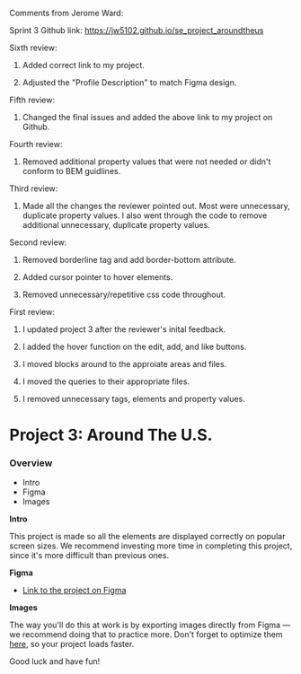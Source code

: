 Comments from Jerome Ward:

Sprint 3 Github link: https://jw5102.github.io/se_project_aroundtheus

Sixth review:

1. Added correct link to my project.

2. Adjusted the "Profile Description" to match Figma design.

Fifth review:

1. Changed the final issues and added the above link to my project on Github.

Fourth review:

1. Removed additional property values that were not needed or didn't conform to BEM guidlines.

Third review:

1. Made all the changes the reviewer pointed out. Most were unnecessary, duplicate property values. I also went through the code to remove additional unnecessary, duplicate property values.

Second review:

1. Removed borderline tag and add border-bottom attribute.

2. Added cursor pointer to hover elements.

3. Removed unnecessary/repetitive css code throughout.

First review:

1. I updated project 3 after the reviewer's inital feedback.

2. I added the hover function on the edit, add, and like buttons.

3. I moved blocks around to the approiate areas and files.

4. I moved the queries to their appropriate files.

5. I removed unnecessary tags, elements and property values.

# Project 3: Around The U.S.

### Overview

- Intro
- Figma
- Images

**Intro**

This project is made so all the elements are displayed correctly on popular screen sizes. We recommend investing more time in completing this project, since it's more difficult than previous ones.

**Figma**

- [Link to the project on Figma](https://www.figma.com/file/ii4xxsJ0ghevUOcssTlHZv/Sprint-3%3A-Around-the-US?node-id=0%3A1)

**Images**

The way you'll do this at work is by exporting images directly from Figma — we recommend doing that to practice more. Don't forget to optimize them [here](https://tinypng.com/), so your project loads faster.

Good luck and have fun!
